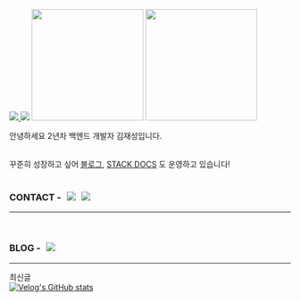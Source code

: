 
<div align=left style="gap: 20px">
<a href="https://hhpluscertificateofcompletion.oopy.io/">
  <img src="https://static.spartacodingclub.kr/hanghae99/plus/completion/badge_purple.svg" />
</a>
  <a href="https://hits.seeyoufarm.com"><img src="https://hits.seeyoufarm.com/api/count/incr/badge.svg?url=https%3A%2F%2Fgithub.com%2FCureLatte&count_bg=%23C2E0DF&title_bg=%23555555&icon=github.svg&icon_color=%23FFFFFF&title=VIST&edge_flat=false"/></a>

  <img height="200px" src="https://github-readme-stats.vercel.app/api?username=CureLatte&show_icons=true&hide_border=true&count_private=true&include_all_commits=true&theme=github_dark" />

  <img  height="200px" src="https://github-readme-stats.vercel.app/api/top-langs/?username=CureLatte&layout=compact&hide_border=true&theme=github_dark&size_weight=0&count_weight=1" />
</div>

<div align=left>

  <p>안녕하세요 2년차 백엔드 개발자 김재성입니다. <br/></p>
    <br/>
    꾸준히 성장하고 싶어 <a href="https://velog.io/@zhqmfkv/posts" >블로그</a>, <a href="https://github.com/CureLatte/stackDocs.git" >STACK DOCS</a> 도 운영하고 있습니다!
    <br/>

</div>

<br/>


<h3 style="display: flex; flex-direction: row; align-content: center; gap: 10px;"> CONTACT - 
  <a href="CureLatte:zhqmfkv@naver.com" target="_blank" >
    <img src="https://img.shields.io/badge/zhqmfkv@naver.com-585858?style=flat-square&logo=Naver&logoColor=dark"/>
  </a>

  <a href="https://www.linkedin.com/in/%ED%9B%88%ED%9D%AC-%EA%B9%80//" target="_blank">
      <img src="https://img.shields.io/badge/CureLatte-0A66C2?style=flat-square&logo=Linkedin&logoColor=dark"/>
  </a>

</h3>

*** 

<br>

<h3 style="display: flex; flex-direction: row; align-content: center; gap: 10px"> BLOG - 
    <a href="https://velog.io/@zhqmfkv/posts" target="_blank" >
    <img src="https://img.shields.io/badge/Blog-DD0B78?style=flat-square&logo=GitHub%20Sponsors&logoColor=white"/>
  </a>

</h3>

*** 

최신글  
[![Velog's GitHub stats](https://velog-readme-stats.vercel.app/api?name=zhqmfkv)](https://velog.io/@zhqmfkv/posts)



